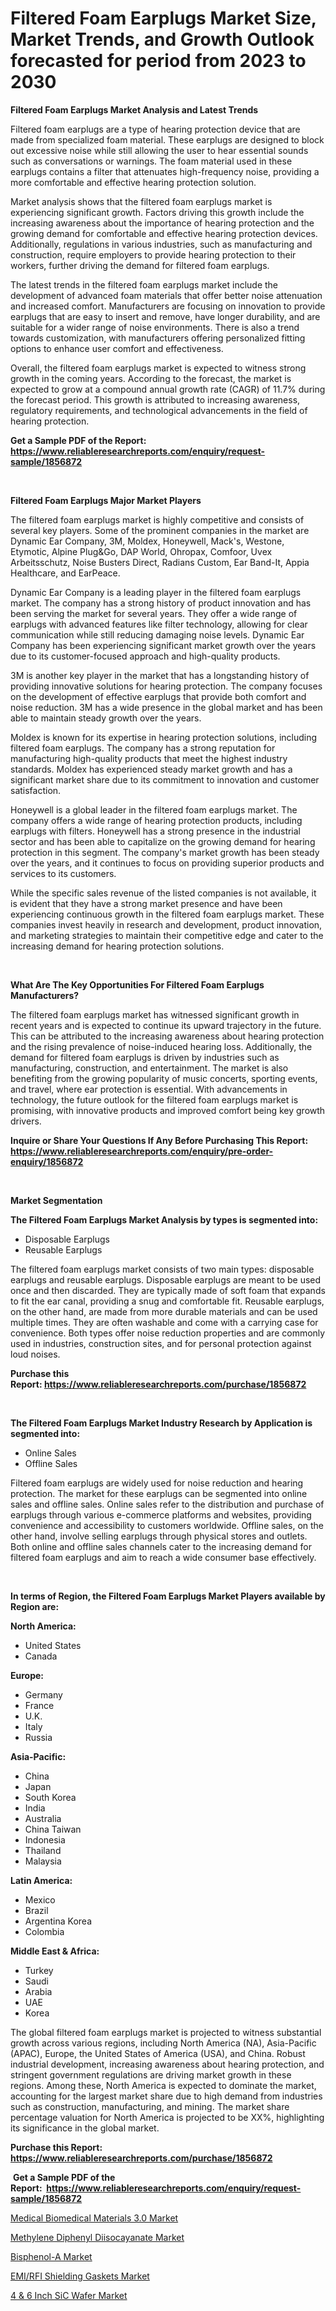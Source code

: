 <p><h1>Filtered Foam Earplugs Market Size, Market Trends, and Growth Outlook forecasted for period from 2023 to 2030</h1></p><p><strong>Filtered Foam Earplugs Market Analysis and Latest Trends</strong></p>
<p><p>Filtered foam earplugs are a type of hearing protection device that are made from specialized foam material. These earplugs are designed to block out excessive noise while still allowing the user to hear essential sounds such as conversations or warnings. The foam material used in these earplugs contains a filter that attenuates high-frequency noise, providing a more comfortable and effective hearing protection solution.</p><p>Market analysis shows that the filtered foam earplugs market is experiencing significant growth. Factors driving this growth include the increasing awareness about the importance of hearing protection and the growing demand for comfortable and effective hearing protection devices. Additionally, regulations in various industries, such as manufacturing and construction, require employers to provide hearing protection to their workers, further driving the demand for filtered foam earplugs.</p><p>The latest trends in the filtered foam earplugs market include the development of advanced foam materials that offer better noise attenuation and increased comfort. Manufacturers are focusing on innovation to provide earplugs that are easy to insert and remove, have longer durability, and are suitable for a wider range of noise environments. There is also a trend towards customization, with manufacturers offering personalized fitting options to enhance user comfort and effectiveness.</p><p>Overall, the filtered foam earplugs market is expected to witness strong growth in the coming years. According to the forecast, the market is expected to grow at a compound annual growth rate (CAGR) of 11.7% during the forecast period. This growth is attributed to increasing awareness, regulatory requirements, and technological advancements in the field of hearing protection.</p></p>
<p><strong>Get a Sample PDF of the Report:&nbsp; <a href="https://www.reliableresearchreports.com/enquiry/request-sample/1856872">https://www.reliableresearchreports.com/enquiry/request-sample/1856872</a></strong></p>
<p>&nbsp;</p>
<p><strong>Filtered Foam Earplugs Major Market Players</strong></p>
<p><p>The filtered foam earplugs market is highly competitive and consists of several key players. Some of the prominent companies in the market are Dynamic Ear Company, 3M, Moldex, Honeywell, Mack's, Westone, Etymotic, Alpine Plug&Go, DAP World, Ohropax, Comfoor, Uvex Arbeitsschutz, Noise Busters Direct, Radians Custom, Ear Band-It, Appia Healthcare, and EarPeace.</p><p>Dynamic Ear Company is a leading player in the filtered foam earplugs market. The company has a strong history of product innovation and has been serving the market for several years. They offer a wide range of earplugs with advanced features like filter technology, allowing for clear communication while still reducing damaging noise levels. Dynamic Ear Company has been experiencing significant market growth over the years due to its customer-focused approach and high-quality products.</p><p>3M is another key player in the market that has a longstanding history of providing innovative solutions for hearing protection. The company focuses on the development of effective earplugs that provide both comfort and noise reduction. 3M has a wide presence in the global market and has been able to maintain steady growth over the years.</p><p>Moldex is known for its expertise in hearing protection solutions, including filtered foam earplugs. The company has a strong reputation for manufacturing high-quality products that meet the highest industry standards. Moldex has experienced steady market growth and has a significant market share due to its commitment to innovation and customer satisfaction.</p><p>Honeywell is a global leader in the filtered foam earplugs market. The company offers a wide range of hearing protection products, including earplugs with filters. Honeywell has a strong presence in the industrial sector and has been able to capitalize on the growing demand for hearing protection in this segment. The company's market growth has been steady over the years, and it continues to focus on providing superior products and services to its customers.</p><p>While the specific sales revenue of the listed companies is not available, it is evident that they have a strong market presence and have been experiencing continuous growth in the filtered foam earplugs market. These companies invest heavily in research and development, product innovation, and marketing strategies to maintain their competitive edge and cater to the increasing demand for hearing protection solutions.</p></p>
<p>&nbsp;</p>
<p><strong>What Are The Key Opportunities For Filtered Foam Earplugs Manufacturers?</strong></p>
<p><p>The filtered foam earplugs market has witnessed significant growth in recent years and is expected to continue its upward trajectory in the future. This can be attributed to the increasing awareness about hearing protection and the rising prevalence of noise-induced hearing loss. Additionally, the demand for filtered foam earplugs is driven by industries such as manufacturing, construction, and entertainment. The market is also benefiting from the growing popularity of music concerts, sporting events, and travel, where ear protection is essential. With advancements in technology, the future outlook for the filtered foam earplugs market is promising, with innovative products and improved comfort being key growth drivers.</p></p>
<p><strong>Inquire or Share Your Questions If Any Before Purchasing This Report: <a href="https://www.reliableresearchreports.com/enquiry/pre-order-enquiry/1856872">https://www.reliableresearchreports.com/enquiry/pre-order-enquiry/1856872</a></strong></p>
<p>&nbsp;</p>
<p><strong>Market Segmentation</strong></p>
<p><strong>The Filtered Foam Earplugs Market Analysis by types is segmented into:</strong></p>
<p><ul><li>Disposable Earplugs</li><li>Reusable Earplugs</li></ul></p>
<p><p>The filtered foam earplugs market consists of two main types: disposable earplugs and reusable earplugs. Disposable earplugs are meant to be used once and then discarded. They are typically made of soft foam that expands to fit the ear canal, providing a snug and comfortable fit. Reusable earplugs, on the other hand, are made from more durable materials and can be used multiple times. They are often washable and come with a carrying case for convenience. Both types offer noise reduction properties and are commonly used in industries, construction sites, and for personal protection against loud noises.</p></p>
<p><strong>Purchase this Report:&nbsp;<a href="https://www.reliableresearchreports.com/purchase/1856872">https://www.reliableresearchreports.com/purchase/1856872</a></strong></p>
<p>&nbsp;</p>
<p><strong>The Filtered Foam Earplugs Market Industry Research by Application is segmented into:</strong></p>
<p><ul><li>Online Sales</li><li>Offline Sales</li></ul></p>
<p><p>Filtered foam earplugs are widely used for noise reduction and hearing protection. The market for these earplugs can be segmented into online sales and offline sales. Online sales refer to the distribution and purchase of earplugs through various e-commerce platforms and websites, providing convenience and accessibility to customers worldwide. Offline sales, on the other hand, involve selling earplugs through physical stores and outlets. Both online and offline sales channels cater to the increasing demand for filtered foam earplugs and aim to reach a wide consumer base effectively.</p></p>
<p>&nbsp;</p>
<p><strong>In terms of Region, the Filtered Foam Earplugs Market Players available by Region are:</strong></p>
<p>
    <p> <strong> North America: </strong>
        <ul>
            <li>United States</li>
            <li>Canada</li>
        </ul>
        </p> 
    <p> <strong> Europe: </strong>
        <ul>
            <li>Germany</li>
            <li>France</li>
            <li>U.K.</li>
            <li>Italy</li>
            <li>Russia</li>
        </ul>
        </p> 
    <p> <strong> Asia-Pacific: </strong>
        <ul>
            <li>China</li>
            <li>Japan</li>
            <li>South Korea</li>
            <li>India</li>
            <li>Australia</li>
            <li>China Taiwan</li>
            <li>Indonesia</li>
            <li>Thailand</li>
            <li>Malaysia</li>
        </ul>
        </p> 
    <p> <strong> Latin America: </strong>
        <ul>
            <li>Mexico</li>
            <li>Brazil</li>
            <li>Argentina Korea</li>
            <li>Colombia</li>
        </ul>
        </p> 
    <p> <strong> Middle East & Africa: </strong>
        <ul>
            <li>Turkey</li>
            <li>Saudi</li>
            <li>Arabia</li>
            <li>UAE</li>
            <li>Korea</li>
        </ul>
    </p>
    </p>
<p><p>The global filtered foam earplugs market is projected to witness substantial growth across various regions, including North America (NA), Asia-Pacific (APAC), Europe, the United States of America (USA), and China. Robust industrial development, increasing awareness about hearing protection, and stringent government regulations are driving market growth in these regions. Among these, North America is expected to dominate the market, accounting for the largest market share due to high demand from industries such as construction, manufacturing, and mining. The market share percentage valuation for North America is projected to be XX%, highlighting its significance in the global market.</p></p>
<p><strong>Purchase this Report: <a href="https://www.reliableresearchreports.com/purchase/1856872">https://www.reliableresearchreports.com/purchase/1856872</a></strong></p>
<p>&nbsp;<strong>Get a Sample PDF of the Report:&nbsp;&nbsp;<a href="https://www.reliableresearchreports.com/enquiry/request-sample/1856872">https://www.reliableresearchreports.com/enquiry/request-sample/1856872</a></strong></p>
<p><strong></strong></p>
<p><p><a href="https://www.linkedin.com/pulse/medical-biomedical-materials-30-market-insights-players-vtxle/">Medical Biomedical Materials 3.0 Market</a></p><p><a href="https://medium.com/@lacyquitzon/methylene-diphenyl-diisocayanate-market-analysis-its-cagr-market-segmentation-and-global-industry-24e2b7f9bbcb">Methylene Diphenyl Diisocayanate Market</a></p><p><a href="https://medium.com/@nelsonhauck/bisphenol-a-nbsp-market-focuses-on-market-share-size-and-projected-forecast-till-2030-69a6c068a414">Bisphenol-A Market</a></p><p><a href="https://www.linkedin.com/pulse/emirfi-shielding-gaskets-market-challenges-opportunities-srige/">EMI/RFI Shielding Gaskets Market</a></p><p><a href="https://github.com/lilstefpacute/Market-Research-Report-List-1/blob/main/4-6-inch-sic-wafer-market.md">4 & 6 Inch SiC Wafer Market</a></p></p>